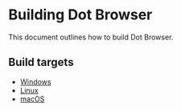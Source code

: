# Building Dot Browser

This document outlines how to build Dot Browser.

## Build targets

* [Windows](building_the_browser/windows.md)
* [Linux](building_the_browser/linux.md)
* [macOS](building_the_browser/macos.md)